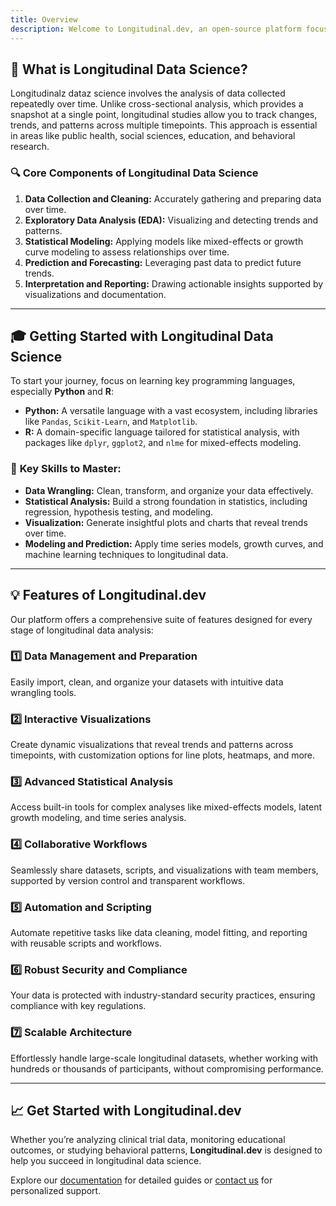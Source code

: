 ```yaml
---
title: Overview
description: Welcome to Longitudinal.dev, an open-source platform focused on managing, analyzing, and visualizing longitudinal data. Whether you're a beginner exploring longitudinal data science or an experienced researcher, this platform offers the tools and resources you need to uncover insights and make data-driven decisions.
---
```


## 🚀 **What is Longitudinal Data Science?**

Longitudinalz dataz science involves the analysis of data collected repeatedly over time. Unlike cross-sectional analysis, which provides a snapshot at a single point, longitudinal studies allow you to track changes, trends, and patterns across multiple timepoints. This approach is essential in areas like public health, social sciences, education, and behavioral research.

### 🔍 **Core Components of Longitudinal Data Science**

1. **Data Collection and Cleaning:** Accurately gathering and preparing data over time.
2. **Exploratory Data Analysis (EDA):** Visualizing and detecting trends and patterns.
3. **Statistical Modeling:** Applying models like mixed-effects or growth curve modeling to assess relationships over time.
4. **Prediction and Forecasting:** Leveraging past data to predict future trends.
5. **Interpretation and Reporting:** Drawing actionable insights supported by visualizations and documentation.

---

## 🎓 **Getting Started with Longitudinal Data Science**

To start your journey, focus on learning key programming languages, especially **Python** and **R**:

- **Python:** A versatile language with a vast ecosystem, including libraries like `Pandas`, `Scikit-Learn`, and `Matplotlib`.
- **R:** A domain-specific language tailored for statistical analysis, with packages like `dplyr`, `ggplot2`, and `nlme` for mixed-effects modeling.

### 🧠 **Key Skills to Master:**

- **Data Wrangling:** Clean, transform, and organize your data effectively.
- **Statistical Analysis:** Build a strong foundation in statistics, including regression, hypothesis testing, and modeling.
- **Visualization:** Generate insightful plots and charts that reveal trends over time.
- **Modeling and Prediction:** Apply time series models, growth curves, and machine learning techniques to longitudinal data.

---

## 💡 **Features of Longitudinal.dev**

Our platform offers a comprehensive suite of features designed for every stage of longitudinal data analysis:

### 1️⃣ **Data Management and Preparation**

Easily import, clean, and organize your datasets with intuitive data wrangling tools.

### 2️⃣ **Interactive Visualizations**

Create dynamic visualizations that reveal trends and patterns across timepoints, with customization options for line plots, heatmaps, and more.

### 3️⃣ **Advanced Statistical Analysis**

Access built-in tools for complex analyses like mixed-effects models, latent growth modeling, and time series analysis.

### 4️⃣ **Collaborative Workflows**

Seamlessly share datasets, scripts, and visualizations with team members, supported by version control and transparent workflows.

### 5️⃣ **Automation and Scripting**

Automate repetitive tasks like data cleaning, model fitting, and reporting with reusable scripts and workflows.

### 6️⃣ **Robust Security and Compliance**

Your data is protected with industry-standard security practices, ensuring compliance with key regulations.

### 7️⃣ **Scalable Architecture**

Effortlessly handle large-scale longitudinal datasets, whether working with hundreds or thousands of participants, without compromising performance.

---

## 📈 **Get Started with Longitudinal.dev**

Whether you’re analyzing clinical trial data, monitoring educational outcomes, or studying behavioral patterns, **Longitudinal.dev** is designed to help you succeed in longitudinal data science.

Explore our [documentation](https://example.com/documentation) for detailed guides or [contact us](https://example.com/contact) for personalized support.
